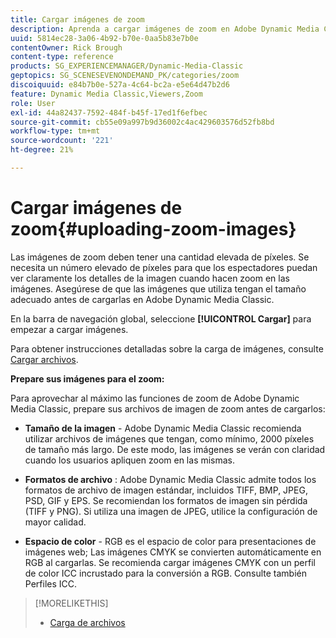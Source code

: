 ```yaml
---
title: Cargar imágenes de zoom
description: Aprenda a cargar imágenes de zoom en Adobe Dynamic Media Classic.
uuid: 5814ec28-3a06-4b92-b70e-0aa5b83e7b0e
contentOwner: Rick Brough
content-type: reference
products: SG_EXPERIENCEMANAGER/Dynamic-Media-Classic
geptopics: SG_SCENESEVENONDEMAND_PK/categories/zoom
discoiquuid: e84b7b0e-527a-4c64-bc2a-e5e64d47b2d6
feature: Dynamic Media Classic,Viewers,Zoom
role: User
exl-id: 44a82437-7592-484f-b45f-17ed1f6efbec
source-git-commit: cb55e09a997b9d36002c4ac429603576d52fb8bd
workflow-type: tm+mt
source-wordcount: '221'
ht-degree: 21%

---
```


# Cargar imágenes de zoom{#uploading-zoom-images}

Las imágenes de zoom deben tener una cantidad elevada de píxeles. Se necesita un número elevado de píxeles para que los espectadores puedan ver claramente los detalles de la imagen cuando hacen zoom en las imágenes. Asegúrese de que las imágenes que utiliza tengan el tamaño adecuado antes de cargarlas en Adobe Dynamic Media Classic.

En la barra de navegación global, seleccione **[!UICONTROL Cargar]** para empezar a cargar imágenes.

Para obtener instrucciones detalladas sobre la carga de imágenes, consulte [Cargar archivos](uploading-files.md#uploading_files).

**Prepare sus imágenes para el zoom:**

Para aprovechar al máximo las funciones de zoom de Adobe Dynamic Media Classic, prepare sus archivos de imagen de zoom antes de cargarlos:

* **Tamaño de la imagen** - Adobe Dynamic Media Classic recomienda utilizar archivos de imágenes que tengan, como mínimo, 2000 píxeles de tamaño más largo. De este modo, las imágenes se verán con claridad cuando los usuarios apliquen zoom en las mismas.

* **Formatos de archivo** : Adobe Dynamic Media Classic admite todos los formatos de archivo de imagen estándar, incluidos TIFF, BMP, JPEG, PSD, GIF y EPS. Se recomiendan los formatos de imagen sin pérdida (TIFF y PNG). Si utiliza una imagen de JPEG, utilice la configuración de mayor calidad.

* **Espacio de color** - RGB es el espacio de color para presentaciones de imágenes web; Las imágenes CMYK se convierten automáticamente en RGB al cargarlas. Se recomienda cargar imágenes CMYK con un perfil de color ICC incrustado para la conversión a RGB. Consulte también Perfiles ICC.

>[!MORELIKETHIS]
>
>* [Carga de archivos](uploading-files.md#uploading_files)

